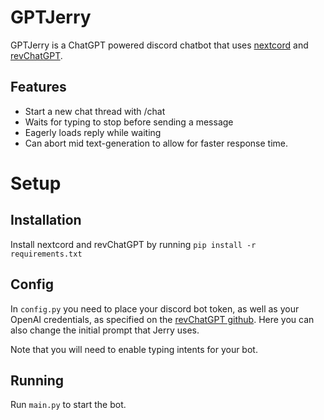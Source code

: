 ﻿# GPTJerry

GPTJerry is a ChatGPT powered discord chatbot that uses [nextcord](https://github.com/nextcord/nextcord) and [revChatGPT](https://github.com/acheong08/ChatGPT).
## Features

 - Start a new chat thread with /chat
 - Waits for typing to stop before sending a message
 - Eagerly loads reply while waiting
 - Can abort mid text-generation to allow for faster response time.

# Setup
## Installation

Install nextcord and revChatGPT by running `pip install -r requirements.txt`

## Config

In `config.py` you need to place your discord bot token, as well as your OpenAI credentials, as specified on the [revChatGPT github](https://github.com/acheong08/ChatGPT). Here you can also change the initial prompt that Jerry uses.

Note that you will need to enable typing intents for your bot.

## Running

Run `main.py` to start the bot.

